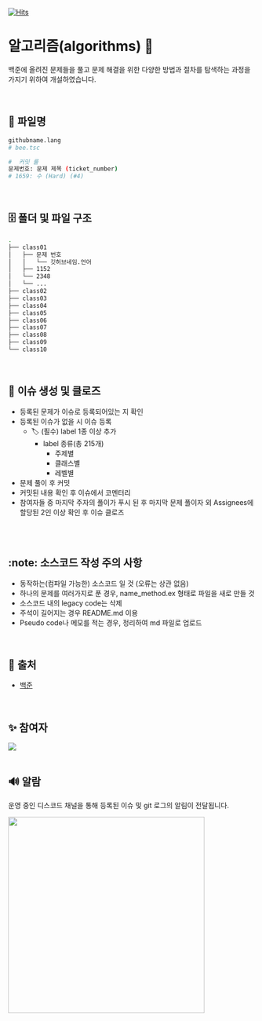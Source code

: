 [![Hits](https://hits.seeyoufarm.com/api/count/incr/badge.svg?url=https%3A%2F%2Fgithub.com%2Fgather-around-and-code%2Falgorithms&count_bg=%2379C83D&title_bg=%23555555&icon=&icon_color=%23E7E7E7&title=hits&edge_flat=false)](https://hits.seeyoufarm.com)

# 알고리즘(algorithms) :eyes: 

백준에 올려진 문제들을 풀고 문제 해결을 위한 다양한 방법과 절차를 탐색하는 과정을 가지기 위하여 개설하였습니다. 

<br>


## :paperclip: 파일명 

```bash
githubname.lang
# bee.tsc
```

```bash
#  커밋 룰
문제번호: 문제 제목 (ticket_number)
# 1659: 수 (Hard) (#4)
```

<br>

## :file_cabinet: 폴더 및 파일 구조

```bash
.
├── class01
│   ├── 문제 번호
│   │   └── 깃허브네임.언어
│   ├── 1152
│   └── 2348
│   └── ...
├── class02
├── class03
├── class04
├── class05
├── class06
├── class07
├── class08
├── class09
└── class10
```

<br>

## :pushpin: 이슈 생성 및 클로즈
- 등록된 문제가 이슈로 등록되어있는 지 확인
- 등록된 이슈가 없을 시 이슈 등록
  - :label: (필수) label 1종 이상 추가
    - label 종류(총 215개)
      - 주제별
      - 클래스별
      - 레벨별
- 문제 풀이 후 커밋
- 커밋된 내용 확인 후 이슈에서 코멘터리
- 참여자들 중 마지막 주자의 풀이가 푸시 된 후 마지막 문제 풀이자 외 Assignees에 할당된 2인 이상 확인 후 이슈 클로즈

<br>

<br>

## :note: 소스코드 작성 주의 사항
- 동작하는(컴파일 가능한) 소스코드 일 것 (오류는 상관 없음)
- 하나의 문제를 여러가지로 푼 경우, name_method.ex 형태로 파일을 새로 만들 것
- 소스코드 내의 legacy code는 삭제
- 주석이 길어지는 경우 README.md 이용
- Pseudo code나 메모를 적는 경우, 정리하여 md 파일로 업로드

<br>


## :key: 출처
- [백준](https://www.acmicpc.net/)


<br>

## ✨ 참여자

<a href="https://github.com/gather-around-and-code/algorithms/graphs/contributors">
  <img src="https://contrib.rocks/image?repo=gather-around-and-code/algorithms" />
</a>


<br>
<br>


## :loud_sound: 알람
운영 중인 디스코드 채널을 통해 등록된 이슈 및 git 로그의 알림이 전달됩니다. 

<img src="https://user-images.githubusercontent.com/48350491/211688745-3d565882-cc59-4361-a285-ae441a1bafae.png" width="400" height="400" > 
